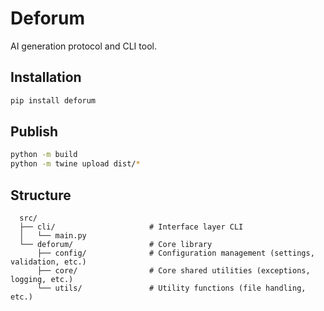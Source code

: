 # Deforum

AI generation protocol and CLI tool.

## Installation

```bash
pip install deforum
```

## Publish
```bash
python -m build
python -m twine upload dist/*
```

## Structure
```
  src/
  ├── cli/                     # Interface layer CLI
  │   └── main.py
  └── deforum/                 # Core library
      ├── config/              # Configuration management (settings, validation, etc.)
      ├── core/                # Core shared utilities (exceptions, logging, etc.)
      └── utils/               # Utility functions (file handling, etc.)
```